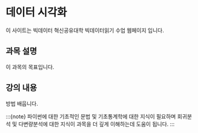# 데이터 시각화

이 사이트는 빅데이터 혁신공유대학 빅데이터읽기 수업 웹페이지 입니다. 

## 과목 설명 

이 과목의 목표입니다. 



## 강의 내용 

 방법 배웁니다. 


 
:::{note}
파이썬에 대한 기초적인 문법 및 기초통계학에 대한 지식이 필요하며 회귀분석 및 다변량분석에 대한 지식이 과목을 더 깊게 이해하는데 도움이 됩니다. 
:::
